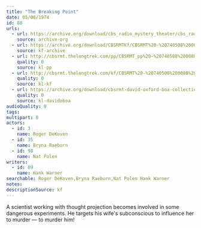 ```yaml
---
title: "The Breaking Point"
date: 05/08/1974
id: 88
urls: 
  - url: https://archive.org/download/cbs_radio_mystery_theater/cbs_radio_mystery_theater-0051-0100.zip/cbs_radio_mystery_theater-0051-0100%2Fcbsrmt_0088_the_breaking_point.mp3
    source: archive-org
  - url: https://archive.org/download/CBSRMTKf/CBSRMT%20-%20740508%200088%20The%20Breaking%20Point_kf.mp3
    source: kf-archive
  - url: http://cbsrmt.thelongtrek.com/pp/CBSRMT_pp%20-%20740508%200088%20The%20Breaking%20Point.mp3
    quality: 0
    source: kl-pp
  - url: http://cbsrmt.thelongtrek.com/kf/CBSRMT%20-%20740508%200088%20The%20Breaking%20Point_kf.mp3
    quality: 0
    source: kl-kf
  - url: https://archive.org/download/cbsrmt-david-oxford-boa-collection/CBSRMT-740508-0088-The-Breaking-Point-(64-44)_kf-{BoA}.mp3
    quality: 0
    source: kl-davidoboa
audioQuality: 0
tags: 
multipart: 0
actors:  
  - id: 3
    name: Roger DeKoven  
  - id: 35
    name: Bryna Raeburn  
  - id: 98
    name: Nat Polen
writers:  
  - id: 89
    name: Hank Warner
searchable: Roger DeKoven,Bryna Raeburn,Nat Polen Hank Warner
notes: 
descriptionSource: kf
---
```

A scientist working with thought projection becomes involved in some dangerous experiments. He targets his wife's subconscious to influence her to murder — to murder him!